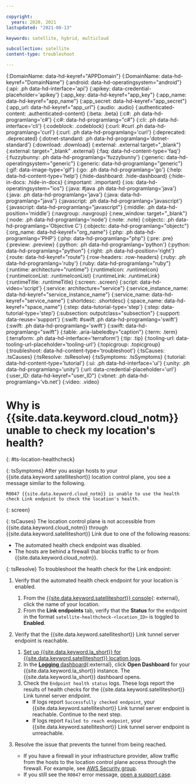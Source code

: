 ```yaml
---

copyright:
  years: 2020, 2021
lastupdated: "2021-08-13"

keywords: satellite, hybrid, multicloud

subcollection: satellite
content-type: troubleshoot

---
```


{:DomainName: data-hd-keyref="APPDomain"}
{:DomainName: data-hd-keyref="DomainName"}
{:android: data-hd-operatingsystem="android"}
{:api: .ph data-hd-interface='api'}
{:apikey: data-credential-placeholder='apikey'}
{:app_key: data-hd-keyref="app_key"}
{:app_name: data-hd-keyref="app_name"}
{:app_secret: data-hd-keyref="app_secret"}
{:app_url: data-hd-keyref="app_url"}
{:audio: .audio}
{:authenticated-content: .authenticated-content}
{:beta: .beta}
{:c#: .ph data-hd-programlang='c#'}
{:c#: data-hd-programlang="c#"}
{:cli: .ph data-hd-interface='cli'}
{:codeblock: .codeblock}
{:curl: #curl .ph data-hd-programlang='curl'}
{:curl: .ph data-hd-programlang='curl'}
{:deprecated: .deprecated}
{:dotnet-standard: .ph data-hd-programlang='dotnet-standard'}
{:download: .download}
{:external: .external target="_blank"}
{:external: target="_blank" .external}
{:faq: data-hd-content-type='faq'}
{:fuzzybunny: .ph data-hd-programlang='fuzzybunny'}
{:generic: data-hd-operatingsystem="generic"}
{:generic: data-hd-programlang="generic"}
{:gif: data-image-type='gif'}
{:go: .ph data-hd-programlang='go'}
{:help: data-hd-content-type='help'}
{:hide-dashboard: .hide-dashboard}
{:hide-in-docs: .hide-in-docs}
{:important: .important}
{:ios: data-hd-operatingsystem="ios"}
{:java: #java .ph data-hd-programlang='java'}
{:java: .ph data-hd-programlang='java'}
{:java: data-hd-programlang="java"}
{:javascript: .ph data-hd-programlang='javascript'}
{:javascript: data-hd-programlang="javascript"}
{:middle: .ph data-hd-position='middle'}
{:navgroup: .navgroup}
{:new_window: target="_blank"}
{:node: .ph data-hd-programlang='node'}
{:note: .note}
{:objectc: .ph data-hd-programlang='Objective C'}
{:objectc: data-hd-programlang="objectc"}
{:org_name: data-hd-keyref="org_name"}
{:php: .ph data-hd-programlang='PHP'}
{:php: data-hd-programlang="php"}
{:pre: .pre}
{:preview: .preview}
{:python: .ph data-hd-programlang='python'}
{:python: data-hd-programlang="python"}
{:right: .ph data-hd-position='right'}
{:route: data-hd-keyref="route"}
{:row-headers: .row-headers}
{:ruby: .ph data-hd-programlang='ruby'}
{:ruby: data-hd-programlang="ruby"}
{:runtime: architecture="runtime"}
{:runtimeIcon: .runtimeIcon}
{:runtimeIconList: .runtimeIconList}
{:runtimeLink: .runtimeLink}
{:runtimeTitle: .runtimeTitle}
{:screen: .screen}
{:script: data-hd-video='script'}
{:service: architecture="service"}
{:service_instance_name: data-hd-keyref="service_instance_name"}
{:service_name: data-hd-keyref="service_name"}
{:shortdesc: .shortdesc}
{:space_name: data-hd-keyref="space_name"}
{:step: data-tutorial-type='step'}
{:step: data-tutorial-type='step'} 
{:subsection: outputclass="subsection"}
{:support: data-reuse='support'}
{:swift: #swift .ph data-hd-programlang='swift'}
{:swift: .ph data-hd-programlang='swift'}
{:swift: data-hd-programlang="swift"}
{:table: .aria-labeledby="caption"}
{:term: .term}
{:terraform: .ph data-hd-interface='terraform'}
{:tip: .tip}
{:tooling-url: data-tooling-url-placeholder='tooling-url'}
{:topicgroup: .topicgroup}
{:troubleshoot: data-hd-content-type='troubleshoot'}
{:tsCauses: .tsCauses}
{:tsResolve: .tsResolve}
{:tsSymptoms: .tsSymptoms}
{:tutorial: data-hd-content-type='tutorial'}
{:ui: .ph data-hd-interface='ui'}
{:unity: .ph data-hd-programlang='unity'}
{:url: data-credential-placeholder='url'}
{:user_ID: data-hd-keyref="user_ID"}
{:vbnet: .ph data-hd-programlang='vb.net'}
{:video: .video}


# Why is {{site.data.keyword.cloud_notm}} unable to check my location's health?
{: #ts-location-healthcheck}

{: tsSymptoms}
After you assign hosts to your {{site.data.keyword.satelliteshort}} location control plane, you see a message similar to the following.

```
R0047 {{site.data.keyword.cloud_notm}} is unable to use the health check Link endpoint to check the location's health.
```
{: screen}

{: tsCauses}
The location control plane is not accessible from {{site.data.keyword.cloud_notm}} through {{site.data.keyword.satelliteshort}} Link due to one of the following reasons:
* The automated health check endpoint was disabled.
* The hosts are behind a firewall that blocks traffic to or from {{site.data.keyword.cloud_notm}}.

{: tsResolve}
To troubleshoot the health check for the Link endpoint:

1. Verify that the automated health check endpoint for your location is enabled.
    1. From the [{{site.data.keyword.satelliteshort}} console](https://cloud.ibm.com/satellite/locations){: external}, click the name of your location.
    2. From the **Link endpoints** tab, verify that the **Status** for the endpoint in the format `satellite-healthcheck-<location_ID>` is toggled to **Enabled**.

2. Verify that the {{site.data.keyword.satelliteshort}} Link tunnel server endpoint is reachable.
    1. [Set up {{site.data.keyword.la_short}} for {{site.data.keyword.satelliteshort}} location logs](/docs/satellite?topic=satellite-health#setup-la).
    2. In the [**Logging** dashboard](https://cloud.ibm.com/observe/logging){:external}, click **Open Dashboard** for your {{site.data.keyword.la_short}} instance. The {{site.data.keyword.la_short}} dashboard opens.
    3. Check the `Endpoint health status` logs. These logs report the results of health checks for the {{site.data.keyword.satelliteshort}} Link tunnel server endpoint.
        * If logs report `Successfully checked endpoint`, your {{site.data.keyword.satelliteshort}} Link tunnel server endpoint is reachable. Continue to the next step.
        * If logs report `Failed to reach endpoint`, your {{site.data.keyword.satelliteshort}} Link tunnel server endpoint is unreachable.
3. Resolve the issue that prevents the tunnel from being reached.
    * If you have a firewall in your infrastructure provider, allow traffic from the hosts to the location control plane access through the firewall. For example, see [AWS Security group](/docs/satellite?topic=satellite-aws#aws-reqs-secgroup).
    * If you still see the `R0047` error message, [open a support case](/docs/satellite?topic=satellite-get-help#help-support).


